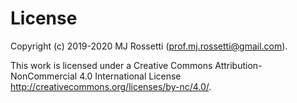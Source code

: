 # License

Copyright (c) 2019-2020 MJ Rossetti (<prof.mj.rossetti@gmail.com>).

This work is licensed under a Creative Commons Attribution-NonCommercial 4.0 International License <http://creativecommons.org/licenses/by-nc/4.0/>.
